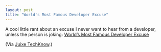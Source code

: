 ```yaml
---
layout: post
title: "World's Most Famous Developer Excuse"
---
```


<p>
A cool little rant about an excuse I never want to hear from a developer, unless the person is joking: <a href="http://juixe.com/techknow/index.php/2009/09/10/worlds-most-famous-developer-excuse/#comments">World&#8217;s Most Famous Developer Excuse</a>
</p>
<p>(Via <a href="http://juixe.com/techknow">Juixe TechKnow</a>.)</p>

